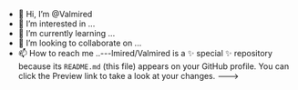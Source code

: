 - 👋 Hi, I’m @Valmired
- 👀 I’m interested in ...
- 🌱 I’m currently learning ...
- 💞️ I’m looking to collaborate on ...
- 📫 How to reach me ..---lmired/Valmired is a ✨ special ✨ repository because its `README.md` (this file) appears on your GitHub profile.
You can click the Preview link to take a look at your changes.
--->
